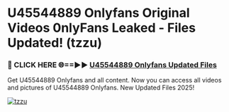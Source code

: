 # U45544889 Onlyfans Original Videos 0nlyFans Leaked - Files Updated! (tzzu)

<h3>🔴 CLICK HERE 🌐==►► <a href="https://tinyurl.com/2m67pmp6" rel="nofollow">U45544889 Onlyfans Updated Files</a></h3>

Get U45544889 Onlyfans and all content. Now you can access all videos and pictures of U45544889 Onlyfans. New Updated Files 2025!

[![tzzu](https://i.imgur.com/H4QAA4z.gif)](https://tinyurl.com/2m67pmp6)